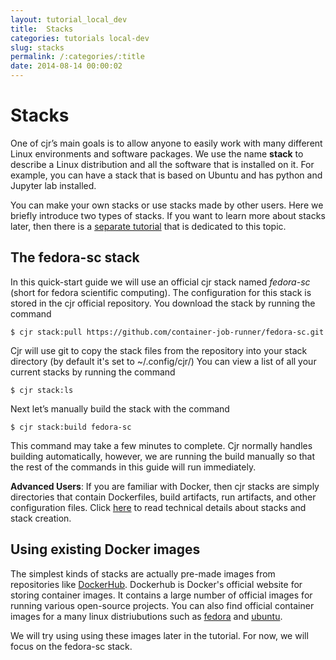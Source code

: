 ```yaml
---
layout: tutorial_local_dev
title:  Stacks
categories: tutorials local-dev
slug: stacks
permalink: /:categories/:title
date: 2014-08-14 00:00:02
---
```


Stacks
===========================

One of cjr’s main goals is to allow anyone to easily work with many different Linux environments and software packages. We use the name **stack** to describe a Linux distribution and all the software that is installed on it. For example, you can have a stack that is based on Ubuntu and has python and Jupyter lab installed.

You can make your own stacks or use stacks made by other users. Here we briefly introduce two types of stacks. If you want to learn more about stacks later, then there is a [separate tutorial]() that is dedicated to this topic.

## The fedora-sc stack
In this quick-start guide we will use an official cjr stack named *fedora-sc* (short for fedora scientific computing). The configuration for this stack is stored in the cjr official repository. You download the stack by running the command

```console
$ cjr stack:pull https://github.com/container-job-runner/fedora-sc.git
```

Cjr will use git to copy the stack files from the repository into your stack directory (by default it's set to ~/.config/cjr/) You can view a list of all your current stacks by running the command

```console
$ cjr stack:ls
```

Next let’s manually build the stack with the command

```console
$ cjr stack:build fedora-sc
```

This command may take a few minutes to complete. Cjr normally handles building automatically, however, we are running the build manually so that the rest of the commands in this guide will run immediately.

**Advanced Users**: If you are familiar with Docker, then cjr stacks are simply directories that contain Dockerfiles, build artifacts,  run artifacts, and other configuration files. Click [here](https://github.com/container-job-runner/cjr/blob/master/docs/stacks.md) to read technical details about stacks and stack creation. 

## Using existing Docker images

The simplest kinds of stacks are actually pre-made images from repositories like [DockerHub](https://hub.docker.com/). Dockerhub is Docker's official website for storing container images. It contains a large number of official images for running various open-source projects. 
You can also find official container images for a many linux distriubutions such as [fedora](https://hub.docker.com/_/fedora) and [ubuntu](https://hub.docker.com/_/ubuntu).

We will try using using these images later in the tutorial. For now, we will focus on the fedora-sc stack.